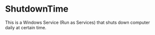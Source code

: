 # ShutdownTime
This is a Windows Service (Run as Services) that shuts down computer daily at certain time.
